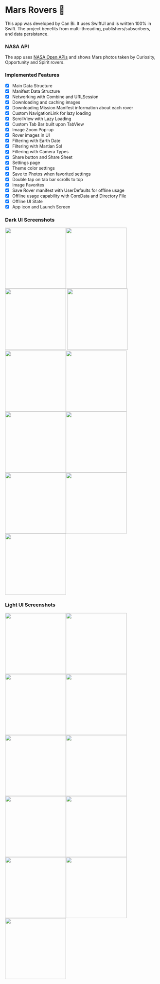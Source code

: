 # Mars Rovers 🚀
This app was developed by Can Bi. It uses SwiftUI and is written 100% in Swift. The project benefits from multi-threading, publishers/subscribers, and data persistance.

### NASA API
The app uses [NASA Open APIs](https://api.nasa.gov/index.html#browseAPI) and shows Mars photos taken by Curiosity, Opportunity and Spirit rovers. 

### Implemented Features
- [x]  Main Data Structure
- [x]  Manifest Data Structure
- [x]  Networking with Combine and URLSession
- [x]  Downloading and caching images
- [x]  Downloading Mission Manifest information about each rover
- [x]  Custom NavigationLink for lazy loading
- [x]  ScrollView with Lazy Loading
- [x]  Custom Tab Bar built upon TabView
- [x]  Image Zoom Pop-up
- [x]  Rover images in UI
- [x]  Filtering with Earth Date
- [x]  Filtering with Martian Sol
- [x]  Filtering with Camera Types
- [x]  Share button and Share Sheet
- [x]  Settings page
- [x]  Theme color settings
- [x]  Save to Photos when favorited settings
- [x]  Double tap on tab bar scrolls to top
- [x]  Image Favorites
- [x]  Save Rover manifest with UserDefaults for offline usage 
- [x]  Offline usage capability with CoreData and Directory File
- [x]  Offline UI State
- [x]  App icon and Launch Screen

### Dark UI Screenshots
<img src="Screenshots/dark-1.png" width="200"/><img src="Screenshots/dark-2.png" width="200"/><img src="Screenshots/dark-3.png" width="200"/> <img src="Screenshots/dark-4.png" width="200"/><img src="Screenshots/dark-5.png" width="200"/><img src="Screenshots/dark-6.png" width="200"/><img src="Screenshots/dark-7.png" width="200"/><img src="Screenshots/dark-8.png" width="200"/><img src="Screenshots/dark-9.png" width="200"/><img src="Screenshots/dark-10.png" width="200"/><img src="Screenshots/dark-11.png" width="200"/> 
### Light UI Screenshots
<img src="Screenshots/light-1.png" width="200"/><img src="Screenshots/light-2.png" width="200"/><img src="Screenshots/light-3.png" width="200"/><img src="Screenshots/light-4.png" width="200"/><img src="Screenshots/light-5.png" width="200"/><img src="Screenshots/light-6.png" width="200"/><img src="Screenshots/light-7.png" width="200"/><img src="Screenshots/light-8.png" width="200"/><img src="Screenshots/light-9.png" width="200"/><img src="Screenshots/light-10.png" width="200"/><img src="Screenshots/light-11.png" width="200"/>
